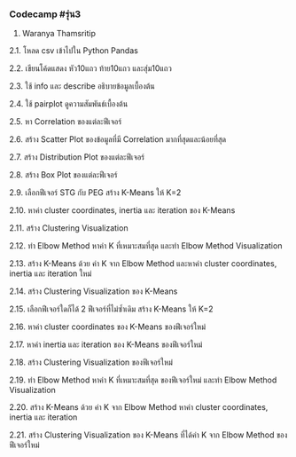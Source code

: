 ### Codecamp #รุ่น3
  1. Waranya Thamsritip

  2.1. โหลด csv เข้าไปใน Python Pandas

  2.2. เขียนโค้ดแสดง หัว10แถว ท้าย10แถว และสุ่ม10แถว

  2.3. ใช้ info และ describe อธิบายข้อมูลเบื้องต้น

  2.4. ใช้ pairplot ดูความสัมพันธ์เบื้องต้น

  2.5. หา Correlation ของแต่ละฟีเจอร์

  2.6. สร้าง Scatter Plot ของข้อมูลที่มี Correlation มากที่สุดและน้อยที่สุด

  2.7. สร้าง Distribution Plot ของแต่ละฟีเจอร์

  2.8. สร้าง Box Plot ของแต่ละฟีเจอร์

  2.9. เลือกฟีเจอร์ STG กับ PEG สร้าง K-Means ให้ K=2

  2.10. หาค่า cluster coordinates, inertia และ iteration ของ K-Means

  2.11. สร้าง Clustering Visualization

  2.12. ทำ Elbow Method หาค่า K ที่เหมาะสมที่สุด และทำ Elbow Method Visualization

  2.13. สร้าง K-Means ด้วย ค่า K จาก Elbow Method และหาค่า cluster coordinates, inertia และ iteration ใหม่

  2.14. สร้าง Clustering Visualization ของ K-Means

  2.15. เลือกฟีเจอร์ใดก็ได้ 2 ฟีเจอร์ที่ไม่ซ้ำเดิม สร้าง K-Means ให้ K=2

  2.16. หาค่า cluster coordinates ของ K-Means ของฟีเจอร์ใหม่

  2.17. หาค่า inertia และ iteration ของ K-Means ของฟีเจอร์ใหม่

  2.18. สร้าง Clustering Visualization ของฟีเจอร์ใหม่

  2.19. ทำ Elbow Method หาค่า K ที่เหมาะสมที่สุด ของฟีเจอร์ใหม่ และทำ Elbow Method Visualization

  2.20. สร้าง K-Means ด้วย ค่า K จาก Elbow Method หาค่า cluster coordinates, inertia และ iteration

  2.21. สร้าง Clustering Visualization ของ K-Means ที่ได้ค่า K จาก Elbow Method ของฟีเจอร์ใหม่



